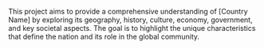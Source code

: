 This project aims to provide a comprehensive understanding of [Country Name] by exploring its geography, history, culture, economy, government, and key societal aspects. The goal is to highlight the unique characteristics that define the nation and its role in the global community.
